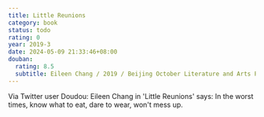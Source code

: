 ```yaml
---
title: Little Reunions
category: book
status: todo
rating: 0
year: 2019-3
date: 2024-05-09 21:33:46+08:00
douban:
  rating: 8.5
  subtitle: Eileen Chang / 2019 / Beijing October Literature and Arts Publishing House
---
```


Via Twitter user Doudou: Eileen Chang in 'Little Reunions' says:
In the worst times, know what to eat, dare to wear, won't mess up.
